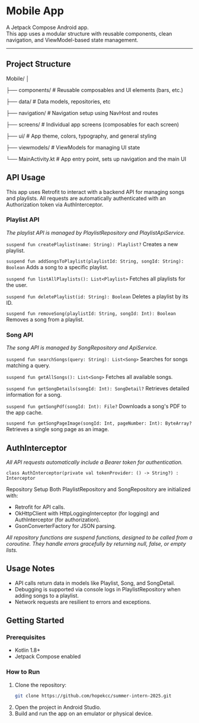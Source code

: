 # Mobile App

A Jetpack Compose Android app.  
This app uses a modular structure with reusable components, clean navigation, and ViewModel-based state management.

---

## Project Structure

Mobile/
│

├── components/ # Reusable composables and UI elements (bars, etc.)

├── data/ # Data models, repositories, etc

├── navigation/ # Navigation setup using NavHost and routes

├── screens/ # Individual app screens (composables for each screen)

├── ui/ # App theme, colors, typography, and general styling

├── viewmodels/ # ViewModels for managing UI state

└── MainActivity.kt # App entry point, sets up navigation and the main UI

## API Usage

This app uses Retrofit to interact with a backend API for managing songs and playlists. All requests are automatically authenticated with an Authorization token via AuthInterceptor.

### Playlist API
*The playlist API is managed by PlaylistRepository and PlaylistApiService.*

```suspend fun createPlaylist(name: String): Playlist?``` 
Creates a new playlist.

```suspend fun addSongsToPlaylist(playlistId: String, songId: String): Boolean``` 
Adds a song to a specific playlist.

```suspend fun listAllPlaylists(): List<Playlist>``` 
Fetches all playlists for the user.

```suspend fun deletePlaylist(id: String): Boolean``` 
Deletes a playlist by its ID.

```suspend fun removeSong(playlistId: String, songId: Int): Boolean``` 
Removes a song from a playlist.

### Song API
*The song API is managed by SongRepository and ApiService.*

```suspend fun searchSongs(query: String): List<Song>``` 
Searches for songs matching a query.

```suspend fun getAllSongs(): List<Song>``` 
Fetches all available songs.

```suspend fun getSongDetails(songId: Int): SongDetail?``` 
Retrieves detailed information for a song.

```suspend fun getSongPdf(songId: Int): File?``` 
Downloads a song's PDF to the app cache.

```suspend fun getSongPageImage(songId: Int, pageNumber: Int): ByteArray?```
Retrieves a single song page as an image.


## AuthInterceptor
*All API requests automatically include a Bearer token for authentication.*

```class AuthInterceptor(private val tokenProvider: () -> String?) : Interceptor```

Repository Setup
Both PlaylistRepository and SongRepository are initialized with:
- Retrofit for API calls.
- OkHttpClient with HttpLoggingInterceptor (for logging) and AuthInterceptor (for authorization).
- GsonConverterFactory for JSON parsing.

*All repository functions are suspend functions, designed to be called from a coroutine. They handle errors gracefully by returning null, false, or empty lists.*


## Usage Notes
- API calls return data in models like Playlist, Song, and SongDetail.
- Debugging is supported via console logs in PlaylistRepository when adding songs to a playlist.
- Network requests are resilient to errors and exceptions.

## Getting Started

### Prerequisites

- Kotlin 1.8+  
- Jetpack Compose enabled  

### How to Run

1. Clone the repository:
   ```bash
   git clone https://github.com/hopekcc/summer-intern-2025.git
2. Open the project in Android Studio.
3. Build and run the app on an emulator or physical device.
